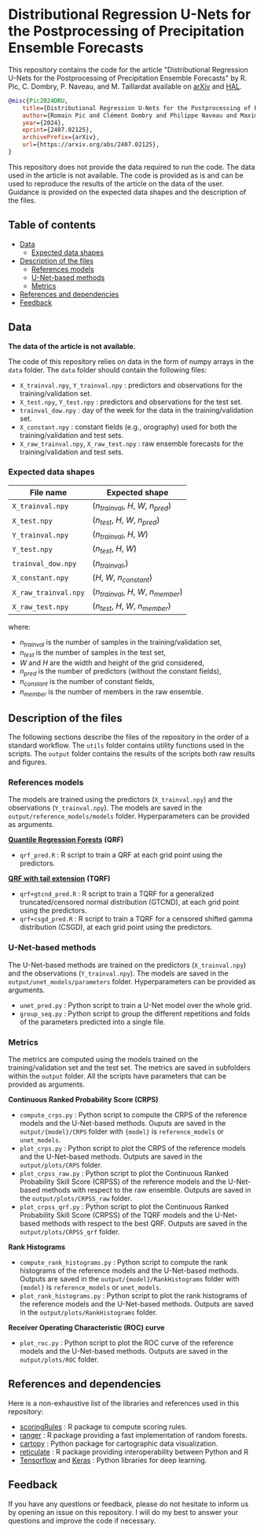 # Distributional Regression U-Nets for the Postprocessing of Precipitation Ensemble Forecasts

This repository contains the code for the article "Distributional Regression U-Nets for the Postprocessing of Precipitation Ensemble Forecasts" by R. Pic, C. Dombry, P. Naveau, and M. Taillardat available on [arXiv](https://arxiv.org/abs/2407.02125) and [HAL](https://hal.archives-ouvertes.fr/hal-04631942).

```bibtex	
@misc{Pic2024DRU,
    title={Distributional Regression U-Nets for the Postprocessing of Precipitation Ensemble Forecasts},
    author={Romain Pic and Clément Dombry and Philippe Naveau and Maxime Taillardat},
    year={2024},
    eprint={2407.02125},
    archivePrefix={arXiv},
    url={https://arxiv.org/abs/2407.02125}, 
}
```

This repository does not provide the data required to run the code. The data used in the article is not available. The code is provided as is and can be used to reproduce the results of the article on the data of the user. Guidance is provided on the expected data shapes and the description of the files.

Table of contents
---
  - [Data](#data)
    - [Expected data shapes](#expected-data-shapes)
  - [Description of the files](#description-of-the-files)
    - [References models](#references-models)
    - [U-Net-based methods](#u-net-based-methods)
    - [Metrics](#metrics)
  - [References and dependencies](#references-and-dependencies)
  - [Feedback](#feedback)


## Data

**The data of the article is not available.**

The code of this repository relies on data in the form of numpy arrays in the `data` folder. The `data` folder should contain the following files:
- `X_trainval.npy`, `Y_trainval.npy` : predictors and observations for the training/validation set.
- `X_test.npy`, `Y_test.npy` : predictors and observations for the test set.
- `trainval_dow.npy` : day of the week for the data in the training/validation set.
- `X_constant.npy` : constant fields (e.g., orography) used for both the training/validation and test sets. 
- `X_raw_trainval.npy`, `X_raw_test.npy` : raw ensemble forecasts for the training/validation and test sets.

### Expected data shapes

| File name            | Expected shape                           |
| -------------------- | ---------------------------------------- |
| `X_trainval.npy`     | ($n_{trainval}$, $H$, $W$, $n_{pred}$)   |
| `X_test.npy`         | ($n_{test}$, $H$, $W$, $n_{pred}$)       |
| `Y_trainval.npy`     | ($n_{trainval}$, $H$, $W$)               |
| `Y_test.npy`         | ($n_{test}$, $H$, $W$)                   |
| `trainval_dow.npy`   | ($n_{trainval}$,)                        |
| `X_constant.npy`     | ($H$, $W$, $n_{constant}$)               |
| `X_raw_trainval.npy` | ($n_{trainval}$, $H$, $W$, $n_{member}$) |
| `X_raw_test.npy`     | ($n_{test}$, $H$, $W$, $n_{member}$)     |

where:
- $n_{trainval}$ is the number of samples in the training/validation set,
- $n_{test}$ is the number of samples in the test set,
- $W$ and $H$ are the width and height of the grid considered,
- $n_{pred}$ is the number of predictors (without the constant fields),
- $n_{constant}$ is the number of constant fields,
- $n_{member}$ is the number of members in the raw ensemble.

## Description of the files

The following sections describe the files of the repository in the order of a standard workflow. The `utils` folder contains utility functions used in the scripts. The `output` folder contains the results of the scripts both raw results and figures.

### References models

The models are trained using the predictors (`X_trainval.npy`) and the observations (`Y_trainval.npy`). The models are saved in the `output/reference_models/models` folder. Hyperparameters can be provided as arguments.

[**Quantile Regression Forests**](https://doi.org/10.1175/MWR-D-15-0260.1) **(QRF)**
- `qrf_pred.R` : R script to train a QRF at each grid point using the predictors. 

[**QRF with tail extension**](https://doi.org/10.1175/WAF-D-18-0149.1) **(TQRF)**
- `qrf+gtcnd_pred.R` : R script to train a TQRF for a generalized truncated/censored normal distribution (GTCND), at each grid point using the predictors.
- `qrf+csgd_pred.R` : R script to train a TQRF for a censored shifted gamma distribution (CSGD), at each grid point using the predictors.

### U-Net-based methods

The U-Net-based methods are trained on the predictors (`X_trainval.npy`)  and the observations (`Y_trainval.npy`). The models are saved in the `output/unet_models/parameters` folder. Hyperparameters can be provided as arguments.

- `unet_pred.py` : Python script to train a U-Net model over the whole grid.
- `group_seq.py` : Python script to group the different repetitions and folds of the parameters predicted into a single file.

### Metrics

The metrics are computed using the models trained on the training/validation set and the test set. The metrics are saved in subfolders within the `output` folder. All the scripts have parameters that can be provided as arguments.

**Continuous Ranked Probability Score (CRPS)**

- `compute_crps.py` : Python script to compute the CRPS of the reference models and the U-Net-based methods. Ouputs are saved in the `output/{model}/CRPS` folder with `{model}` is `reference_models` or `unet_models`.
- `plot_crps.py` : Python script to plot the CRPS of the reference models and the U-Net-based methods. Outputs are saved in the `output/plots/CRPS` folder.
- `plot_crpss_raw.py` : Python script to plot the Continuous Ranked Probability Skill Score (CRPSS) of the reference models and the U-Net-based methods with respect to the raw ensemble. Outputs are saved in the `output/plots/CRPSS_raw` folder.
- `plot_crpss_qrf.py` : Python script to plot the Continuous Ranked Probability Skill Score (CRPSS) of the TQRF models and the U-Net-based methods with respect to the best QRF. Outputs are saved in the `output/plots/CRPSS_qrf` folder.

**Rank Histograms**

- `compute_rank_histograms.py` : Python script to compute the rank histograms of the reference models and the U-Net-based methods. Outputs are saved in the `output/{model}/RankHistograms` folder with `{model}` is `reference_models` or `unet_models`.
- `plot_rank_histograms.py` : Python script to plot the rank histograms of the reference models and the U-Net-based methods. Outputs are saved in the `output/plots/RankHistograms` folder.

**Receiver Operating Characteristic (ROC) curve**

- `plot_roc.py` : Python script to plot the ROC curve of the reference models and the U-Net-based methods. Outputs are saved in the `output/plots/ROC` folder.  


## References and dependencies

Here is a non-exhaustive list of the libraries and references used in this repository:
- [scoringRules](https://github.com/FK83/scoringRules) : R package to compute scoring rules.
- [ranger](https://github.com/imbs-hl/ranger) : R package providing a fast implementation of random forests.
- [cartopy](https://scitools.org.uk/cartopy/docs/latest/) : Python package for cartographic data visualization.
- [reticulate](https://rstudio.github.io/reticulate/) : R package providing interoperability between Python and R
- [Tensorflow](https://www.tensorflow.org/) and [Keras](https://keras.io/) : Python libraries for deep learning.

## Feedback

If you have any questions or feedback, please do not hesitate to inform us by opening an issue on this repository. I will do my best to answer your questions and improve the code if necessary.
